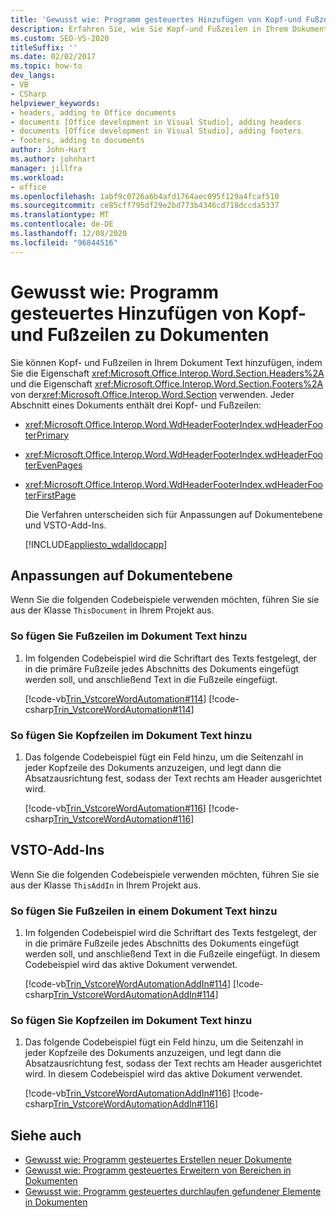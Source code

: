 ```yaml
---
title: 'Gewusst wie: Programm gesteuertes Hinzufügen von Kopf-und Fußzeilen zu Dokumenten'
description: Erfahren Sie, wie Sie Kopf-und Fußzeilen in Ihrem Dokument Text hinzufügen können, indem Sie die Header-Eigenschaft und-Fußzeilen Eigenschaft des Abschnitts verwenden.
ms.custom: SEO-VS-2020
titleSuffix: ''
ms.date: 02/02/2017
ms.topic: how-to
dev_langs:
- VB
- CSharp
helpviewer_keywords:
- headers, adding to Office documents
- documents [Office development in Visual Studio], adding headers
- documents [Office development in Visual Studio], adding footers
- footers, adding to documents
author: John-Hart
ms.author: johnhart
manager: jillfra
ms.workload:
- office
ms.openlocfilehash: 1abf9c0726a6b4afd1764aec095f129a4fcaf510
ms.sourcegitcommit: ce85cff795df29e2bd773b4346cd718dccda5337
ms.translationtype: MT
ms.contentlocale: de-DE
ms.lasthandoff: 12/08/2020
ms.locfileid: "96844516"
---
```

# <a name="how-to-programmatically-add-headers-and-footers-to-documents"></a>Gewusst wie: Programm gesteuertes Hinzufügen von Kopf-und Fußzeilen zu Dokumenten
  Sie können Kopf- und Fußzeilen in Ihrem Dokument Text hinzufügen, indem Sie die Eigenschaft <xref:Microsoft.Office.Interop.Word.Section.Headers%2A> und die Eigenschaft <xref:Microsoft.Office.Interop.Word.Section.Footers%2A> von der<xref:Microsoft.Office.Interop.Word.Section> verwenden. Jeder Abschnitt eines Dokuments enthält drei Kopf- und Fußzeilen:

- <xref:Microsoft.Office.Interop.Word.WdHeaderFooterIndex.wdHeaderFooterPrimary>

- <xref:Microsoft.Office.Interop.Word.WdHeaderFooterIndex.wdHeaderFooterEvenPages>

- <xref:Microsoft.Office.Interop.Word.WdHeaderFooterIndex.wdHeaderFooterFirstPage>

  Die Verfahren unterscheiden sich für Anpassungen auf Dokumentebene und VSTO-Add-Ins.

  [!INCLUDE[appliesto_wdalldocapp](../vsto/includes/appliesto-wdalldocapp-md.md)]

## <a name="document-level-customizations"></a>Anpassungen auf Dokumentebene
 Wenn Sie die folgenden Codebeispiele verwenden möchten, führen Sie sie aus der Klasse `ThisDocument` in Ihrem Projekt aus.

### <a name="to-add-text-to-footers-in-the-document"></a>So fügen Sie Fußzeilen im Dokument Text hinzu

1. Im folgenden Codebeispiel wird die Schriftart des Texts festgelegt, der in die primäre Fußzeile jedes Abschnitts des Dokuments eingefügt werden soll, und anschließend Text in die Fußzeile eingefügt.

     [!code-vb[Trin_VstcoreWordAutomation#114](../vsto/codesnippet/VisualBasic/Trin_VstcoreWordAutomationVB/ThisDocument.vb#114)]
     [!code-csharp[Trin_VstcoreWordAutomation#114](../vsto/codesnippet/CSharp/Trin_VstcoreWordAutomationCS/ThisDocument.cs#114)]

### <a name="to-add-text-to-headers-in-the-document"></a>So fügen Sie Kopfzeilen im Dokument Text hinzu

1. Das folgende Codebeispiel fügt ein Feld hinzu, um die Seitenzahl in jeder Kopfzeile des Dokuments anzuzeigen, und legt dann die Absatzausrichtung fest, sodass der Text rechts am Header ausgerichtet wird.

     [!code-vb[Trin_VstcoreWordAutomation#116](../vsto/codesnippet/VisualBasic/Trin_VstcoreWordAutomationVB/ThisDocument.vb#116)]
     [!code-csharp[Trin_VstcoreWordAutomation#116](../vsto/codesnippet/CSharp/Trin_VstcoreWordAutomationCS/ThisDocument.cs#116)]

## <a name="vsto-add-ins"></a>VSTO-Add-Ins
 Wenn Sie die folgenden Codebeispiele verwenden möchten, führen Sie sie aus der Klasse `ThisAddIn` in Ihrem Projekt aus.

### <a name="to-add-text-to-footers-in-a-document"></a>So fügen Sie Fußzeilen in einem Dokument Text hinzu

1. Im folgenden Codebeispiel wird die Schriftart des Texts festgelegt, der in die primäre Fußzeile jedes Abschnitts des Dokuments eingefügt werden soll, und anschließend Text in die Fußzeile eingefügt. In diesem Codebeispiel wird das aktive Dokument verwendet.

     [!code-vb[Trin_VstcoreWordAutomationAddIn#114](../vsto/codesnippet/VisualBasic/Trin_VstcoreWordAutomationAddIn/ThisAddIn.vb#114)]
     [!code-csharp[Trin_VstcoreWordAutomationAddIn#114](../vsto/codesnippet/CSharp/Trin_VstcoreWordAutomationAddIn/ThisAddIn.cs#114)]

### <a name="to-add-text-to-headers-in-the-document"></a>So fügen Sie Kopfzeilen im Dokument Text hinzu

1. Das folgende Codebeispiel fügt ein Feld hinzu, um die Seitenzahl in jeder Kopfzeile des Dokuments anzuzeigen, und legt dann die Absatzausrichtung fest, sodass der Text rechts am Header ausgerichtet wird. In diesem Codebeispiel wird das aktive Dokument verwendet.

     [!code-vb[Trin_VstcoreWordAutomationAddIn#116](../vsto/codesnippet/VisualBasic/Trin_VstcoreWordAutomationAddIn/ThisAddIn.vb#116)]
     [!code-csharp[Trin_VstcoreWordAutomationAddIn#116](../vsto/codesnippet/CSharp/Trin_VstcoreWordAutomationAddIn/ThisAddIn.cs#116)]

## <a name="see-also"></a>Siehe auch
- [Gewusst wie: Programm gesteuertes Erstellen neuer Dokumente](../vsto/how-to-programmatically-create-new-documents.md)
- [Gewusst wie: Programm gesteuertes Erweitern von Bereichen in Dokumenten](../vsto/how-to-programmatically-extend-ranges-in-documents.md)
- [Gewusst wie: Programm gesteuertes durchlaufen gefundener Elemente in Dokumenten](../vsto/how-to-programmatically-loop-through-found-items-in-documents.md)
